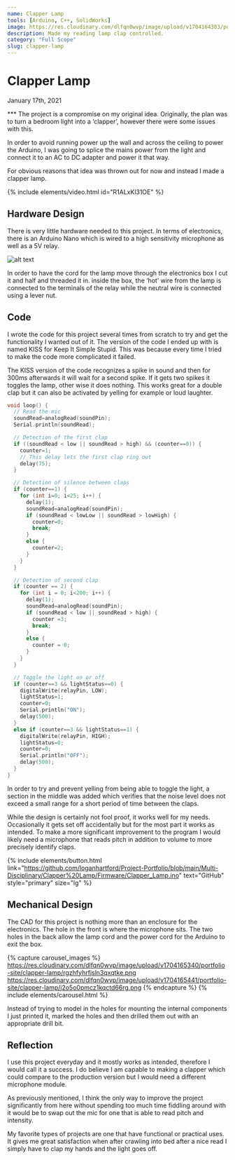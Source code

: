 ```yaml
---
name: Clapper Lamp
tools: [Arduino, C++, SolidWorks]
image: https://res.cloudinary.com/dlfqn0wvp/image/upload/v1704164303/portfolio-site/clapper-lamp/pphuxhwyxdmoq3ivbb71.png
description: Made my reading lamp clap controlled.
category: "Full Scope"
slug: clapper-lamp
---
```


# Clapper Lamp
<p class="post-metadata text-muted">
  January 17th, 2021
</p>
***
The project is a compromise on my original idea. Originally, the plan was to turn a bedroom light into a ‘clapper’, however there were some issues with this.

In order to avoid running power up the wall and across the ceiling to power the Arduino, I was going to splice the mains power from the light and connect it to an AC to DC adapter and power it that way. 

For obvious reasons that idea was thrown out for now and instead I made a clapper lamp.

{% include elements/video.html id="R1ALxKl31OE" %}

## Hardware Design
There is very little hardware needed to this project.  In terms of electronics, there is an Arduino Nano which is wired to a high sensitivity microphone as well as a 5V relay.

![alt text](https://res.cloudinary.com/dlfqn0wvp/image/upload/v1704165163/portfolio-site/clapper-lamp/pfc64owvso2yigrrxjhn.jpg "Clapper hardware")

In order to have the cord for the lamp move through the electronics box I cut it and half and threaded it in. inside the box, the ‘hot’ wire from the lamp is connected to the terminals of the relay while the neutral wire is connected using a lever nut.

## Code
I wrote the code for this project several times from scratch to try and get the functionality I wanted out of it. The version of the code I ended up with is named KISS for Keep It Simple Stupid. This was because every time I tried to make the code more complicated it failed.

The KISS version of the code recognizes a spike in sound and then for 300ms afterwards it will wait for a second spike. If it gets two spikes it toggles the lamp, other wise it does nothing. This works great for a double clap but it can also be activated by yelling for example or loud laughter.

```c++
void loop() {
  // Read the mic
  soundRead=analogRead(soundPin);  
  Serial.println(soundRead);

  // Detection of the first clap
  if ((soundRead < low || soundRead > high) && (counter==0)) {
    counter=1;
    // This delay lets the first clap ring out 
    delay(75);
  }

  // Detection of silence between claps
  if (counter==1) {
    for (int i=0; i<25; i++) {
      delay(1);
      soundRead=analogRead(soundPin);
      if (soundRead < lowLow || soundRead > lowHigh) {
        counter=0;
        break;
      }
      else {
        counter=2;
      }
    }
  }

  // Detection of second clap
  if (counter == 2) {
    for (int i = 0; i<200; i++) {
      delay(1);
      soundRead=analogRead(soundPin);
      if (soundRead < low || soundRead > high) {
        counter =3;
        break;
      }
      else {
        counter = 0;
      }      
    }
  }

  // Toggle the light on or off
  if (counter==3 && lightStatus==0) {
    digitalWrite(relayPin, LOW);
    lightStatus=1;
    counter=0;
    Serial.println("ON");
    delay(500);
  }
  else if (counter==3 && lightStatus==1) {
    digitalWrite(relayPin, HIGH);
    lightStatus=0;
    counter=0;
    Serial.println("OFF");
    delay(500);
  }
}
```

In order to try and prevent yelling from being able to toggle the light, a section in the middle was added which verifies that the noise level does not exceed a small range for a short period of time between the claps.

While the design is certainly not fool proof, it works well for my needs. Occasionally it gets set off accidentally but for the most part it works as intended. To make a more significant improvement to the program I would likely need a microphone that reads pitch in addition to volume to more precisely identify claps.

{% include elements/button.html link="https://github.com/loganhartford/Project-Portfolio/blob/main/Multi-Disciplinary/Clapper%20Lamp/Firmware/Clapper_Lamp.ino" text="GitHub" style="primary" size="lg" %}

## Mechanical Design
The CAD for this project is nothing more than an enclosure for the electronics. The hole in the front is where the microphone sits. The two holes in the back allow the lamp cord and the power cord for the Arduino to exit the box.

{% capture carousel_images %}
https://res.cloudinary.com/dlfqn0wvp/image/upload/v1704165340/portfolio-site/clapper-lamp/rgzhfyhrfjsln3qxqtke.png
https://res.cloudinary.com/dlfqn0wvp/image/upload/v1704165441/portfolio-site/clapper-lamp/j2o5o0pmcz1kqctd66rg.png
{% endcapture %}
{% include elements/carousel.html %}

Instead of trying to model in the holes for mounting the internal components I just printed it, marked the holes and then drilled them out with an appropriate drill bit.

## Reflection
I use this project everyday and it mostly works as intended, therefore I would call it a success. I do believe I am capable to making a clapper which could compare to the production version but I would need a different microphone module.

As previously mentioned, I think the only way to improve the project significantly from here without spending too much time fiddling around with it would be to swap out the mic for one that is able to read pitch and intensity.

My favorite types of projects are one that have functional or practical uses. It gives me great satisfaction when after crawling into bed after a nice read I simply have to clap my hands and the light goes off.
